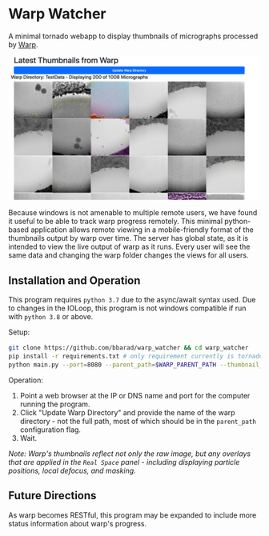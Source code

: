 # Warp Watcher
A minimal tornado webapp to display thumbnails of micrographs processed by [Warp](http://www.warpem.com/warp/).

![Warp Watcher Screenshot](screenshot.png?raw=true)

Because windows is not amenable to multiple remote users, we have found it
useful to be able to track warp progress remotely. This minimal python-based
application allows remote viewing in a mobile-friendly format of the thumbnails
output by warp over time. The server has global state, as it is intended to view
the live output of warp as it runs. Every user will see the same data and
changing the warp folder changes the views for all users.

## Installation and Operation
This program requires `python 3.7` due to the async/await syntax used.
Due to changes in the IOLoop, this program is not windows compatible if run with
`python 3.8` or above.

Setup:
```bash
git clone https://github.com/bbarad/warp_watcher && cd warp_watcher
pip install -r requirements.txt # only requirement currently is tornado
python main.py --port=8080 --parent_path=$WARP_PARENT_PATH --thumbnail_count=200
```

Operation:
1. Point a web browser at the IP or DNS name and port for the computer running
the program.
2. Click "Update Warp Directory" and provide the name of the warp directory -
not the full path, most of which should be in the `parent_path` configuration flag.
3. Wait.

_Note: Warp's thumbnails reflect not only the raw image, but any overlays that are
applied in the `Real Space` panel - including displaying particle positions,
local defocus, and masking._

## Future Directions
As warp becomes RESTful, this program may be expanded to include more status
information about warp's progress.
